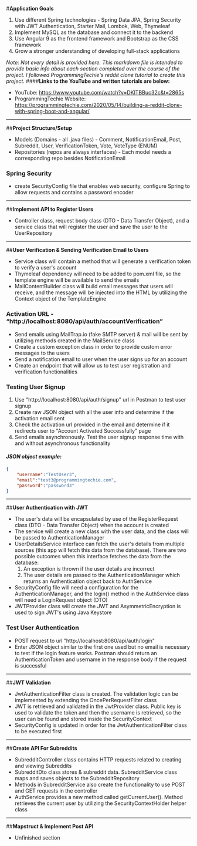 #**Application Goals**
1) Use different Spring technologies - Spring Data JPA, Spring Security with JWT Authentication, Starter Mail, Lombok,
Web, Thymeleaf
2) Implement MySQL as the database and connect it to the backend
3) Use Angular 9 as the frontend framework and Bootstrap as the CSS framework
4) Grow a stronger understanding of developing full-stack applications

_Note: Not every detail is provided here. This markdown file is intended to provide basic info about each section 
completed over the course of the project.  I followed ProgrammingTechie's reddit clone tutorial to create this project._ 
####**Links to the YouTube and written tutorials are below:**
- YouTube: https://www.youtube.com/watch?v=DKlTBBuc32c&t=2865s
- ProgrammingTechie Website: https://programmingtechie.com/2020/05/14/building-a-reddit-clone-with-spring-boot-and-angular/

---

##**Project Structure/Setup**
- Models (Domains - all .java files) - Comment, NotificationEmail, Post, Subreddit, User, VerificationToken, Vote, 
VoteType (ENUM)
- Repositories (repos are always interfaces) - Each model needs a corresponding repo besides NotificationEmail

### Spring Security
- create SecurityConfig file that enables web security, configure Spring to allow requests and contains
a password encoder

---

##**Implement API to Register Users**
- Controller class, request body class (DTO - Data Transfer Object), and a service class that will 
register the user and save the user to the UserRepository

---

##**User Verification & Sending Verification Email to Users**
- Service class will contain a method that will generate a verification token to verify a user's account
- Thymeleaf dependency will need to be added to pom.xml file, so the template engine will be available to send the emails
- MailContentBuilder class will build email messages that users will receive, and the message will be injected into the
HTML by utilizing the Context object of the TemplateEngine

### Activation URL - “http://localhost:8080/api/auth/accountVerification”
- Send emails using MailTrap.io (fake SMTP server) & mail will be sent by utilizing methods created in the MailService
class
- Create a custom exception class in order to provide custom error messages to the users
- Send a notification email to user when the user signs up for an account
- Create an endpoint that will allow us to test user registration and verification functionalities

### Testing User Signup
1. Use "http://localhost:8080/api/auth/signup" url in Postman to test user signup
2. Create raw JSON object with all the user info and determine if the activation email sent
3. Check the activation url provided in the email and determine if it redirects user to "Account Activated Successfully"
page
4. Send emails asynchronously.  Test the user signup response time with and without asynchronous functionality

#### _JSON object example:_
```json
{
    "username":"TestUser3",
    "email":"test3@programmingtechie.com",
    "password":"password3"
}
```

---

##**User Authentication with JWT**
- The user's data will be encapsulated by use of the RegisterRequest class (DTO - Data Transfer Object) when the account
 is created
- The service will create a new class with the user data, and the class will be passed to AuthenticationManager
- UserDetailsService interface can fetch the user's details from multiple sources (this app will fetch this data from 
the database).  There are two possible outcomes when this interface fetches the data from the database:
    1. An exception is thrown if the user details are incorrect
    2. The user details are passed to the AuthenticationManager which returns an Authentication object back to AuthService
- SecurityConfig file will need a configuration for the AuthenticationManager, and the login() method in the AuthService
class will need a LoginRequest object (DTO)
- JWTProvider class will create the JWT and AsymmetricEncryption is used to sign JWT's using Java Keystore

### Test User Authentication
- POST request to url "http://localhost:8080/api/auth/login"
- Enter JSON object similar to the first one used but no email is necessary to test if the login feature works. Postman
should return an AuthenticationToken and username in the response body if the request is successful

---

##**JWT Validation**
- JwtAuthenticationFilter class is created.  The validation logic can be implemented by extending the OncePerRequestFilter
class
- JWT is retrieved and validated in the JwtProvider class.  Public key is used to validate the token and then the 
username is retrieved, so the user can be found and stored inside the SecurityContext
- SecurityConfig is updated in order for the JwtAuthenticationFilter class to be executed first

---

##**Create API For Subreddits**
- SubredditController class contains HTTP requests related to creating and viewing Subreddits
- SubredditDto class stores & subreddit data. SubredditService class maps and saves objects to the SubredditRepository
- Methods in SubredditService also create the functionality to use POST and GET requests in the controller
- AuthService provides a new method called getCurrentUser().  Method retrieves the current user by utilizing the 
SecurityContextHolder helper class

---

##**Mapstruct & Implement Post API**
- Unfinished section